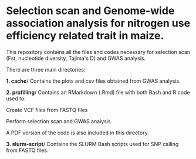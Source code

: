 
# Selection scan and Genome-wide association analysis for nitrogen use efficiency related trait in maize.

This repository contains all the files and codes necessary for selection scan (Fst, nucleotide diversity, Tajima's D) and GWAS analysis.

There are three main directories:

**1. cache**/
Contains the plots and csv files obtained from GWAS analysis.

**2. profilling**/
Contains an RMarkdown (.Rmd) file with both Bash and R code used to:

  Create VCF files from FASTQ files

  Perform selection scan and GWAS analysis
  
  A PDF version of the code is also included in this directory.

**3. slurm-script**/
Contains the SLURM Bash scripts used for SNP calling from FASTQ files.